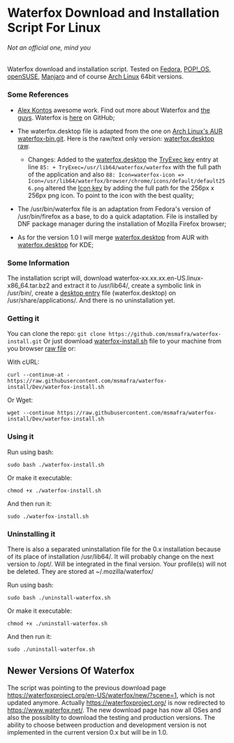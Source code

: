 # Waterfox Download and Installation Script For Linux
###### Not an official one, mind you

Waterfox download and installation script.
Tested on [Fedora](https://getfedora.org/), [POP!_OS](https://system76.com/pop), [openSUSE](https://www.opensuse.org/), [Manjaro](https://manjaro.org) and of course [Arch Linux](https://www.archlinux.org/) 64bit versions.

### Some References
- [Alex Kontos](https://github.com/MrAlex94) awesome work. Find out more about Waterfox and [the guys](https://www.waterfox.net/about/). Waterfox is [here](https://github.com/MrAlex94/Waterfox) on GitHub;

- The waterfox.desktop file is adapted from the one on [Arch Linux's AUR waterfox-bin.git](https://aur.archlinux.org/cgit/aur.git/tree/waterfox.desktop?h=waterfox-bin). Here is the raw/text only version: [waterfox.desktop raw](https://aur.archlinux.org/cgit/aur.git/plain/waterfox.desktop?h=waterfox-bin).
  - Changes:
  Added to the [waterfox.desktop](https://github.com/msmafra/waterfox-install/blob/master/waterfox.desktop) the [TryExec key](https://specifications.freedesktop.org/desktop-entry-spec/latest/ar01s06.html) entry at line `85: + TryExec=/usr/lib64/waterfox/waterfox`  with the full path of the application and also `88: Icon=waterfox-icon => Icon=/usr/lib64/waterfox/browser/chrome/icons/default/default256.png` altered the [Icon key](https://specifications.freedesktop.org/desktop-entry-spec/latest/ar01s06.html) by adding the full path for the 256px x 256px png icon. To point to the icon with the best quality;
- The /usr/bin/waterfox file is an adaptation from Fedora's version of /usr/bin/firefox as a base, to do a quick adaptation. File is installed by DNF package manager during the installation of Mozilla Firefox browser;
- As for the version 1.0 I will merge [waterfox.desktop](https://aur.archlinux.org/cgit/aur.git/tree/waterfox.desktop?h=waterfox-bin) from AUR with [waterfox.desktop](https://raw.githubusercontent.com/hawkeye116477/waterfox-deb/master/waterfox-kde/waterfox.desktop) for KDE;

### Some Information
The installation script will, download waterfox-xx.xx.xx.en-US.linux-x86_64.tar.bz2 and extract it to /usr/lib64/, create a symbolic link in /usr/bin/, create a [desktop entry](https://specifications.freedesktop.org/desktop-entry-spec/latest/index.html) file (waterfox.desktop) on /usr/share/applications/. And there is no uninstallation yet.

### Getting it
You can clone the repo:
`git clone https://github.com/msmafra/waterfox-install.git`
Or just download [waterfox-install.sh](https://raw.githubusercontent.com/msmafra/waterfox-install/master/waterfox-install.sh) file to your machine from you browser [raw file](https://raw.githubusercontent.com/msmafra/waterfox-install/Dev/waterfox-install.sh) or:

With cURL:


    curl --continue-at - https://raw.githubusercontent.com/msmafra/waterfox-install/Dev/waterfox-install.sh

Or Wget:


    wget --continue https://raw.githubusercontent.com/msmafra/waterfox-install/Dev/waterfox-install.sh

### Using it


Run using bash:


    sudo bash ./waterfox-install.sh

Or make it executable:


    chmod +x ./waterfox-install.sh

And then run it:


    sudo ./waterfox-install.sh



### Uninstalling it

There is also a separated uninstallation file for the 0.x installation because of its place of installation /usr/lib64/. It will probably change on the next version to /opt/. Will be integrated in the final version.
Your profile(s) will not be deleted. They are stored at ~/.mozilla/waterfox/

Run using bash:

    sudo bash ./uninstall-waterfox.sh

Or make it executable:

    chmod +x ./uninstall-waterfox.sh

And then run it:

    sudo ./uninstall-waterfox.sh

## Newer Versions Of Waterfox

The script was pointing to the previous download page https://waterfoxproject.org/en-US/waterfox/new/?scene=1, which is not updated anymore. Actually https://waterfoxproject.org/ is now redirected to https://www.waterfox.net/. The new download page has now all OSes and also the possiblity to download the testing and production versions. The ability to choose between production and development version is not implemented in the current version 0.x but will be in 1.0.
